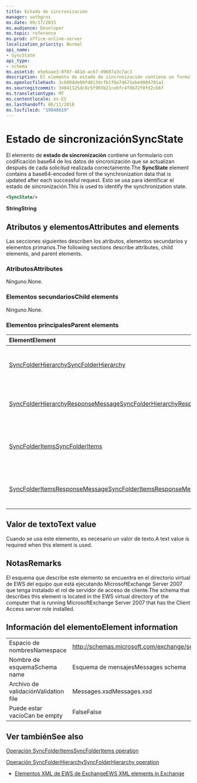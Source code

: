 ```yaml
---
title: Estado de sincronización
manager: sethgros
ms.date: 09/17/2015
ms.audience: Developer
ms.topic: reference
ms.prod: office-online-server
localization_priority: Normal
api_name:
- SyncState
api_type:
- schema
ms.assetid: e5ebaae3-0f07-481d-ac67-d9687a3c7ac3
description: El elemento de estado de sincronización contiene un formulario con codificación base64 de los datos de sincronización que se actualizan después de cada solicitud realizada correctamente. Esto se usa para identificar el estado de sincronización.
ms.openlocfilehash: 3c600dde09fd813dcfb1f6e74671ebe9004701a1
ms.sourcegitcommit: 34041125dc8c5f993b21cebfc4f8b72f0fd2cb6f
ms.translationtype: MT
ms.contentlocale: es-ES
ms.lasthandoff: 06/11/2018
ms.locfileid: "19840619"
---
```

# <a name="syncstate"></a><span data-ttu-id="e34c9-104">Estado de sincronización</span><span class="sxs-lookup"><span data-stu-id="e34c9-104">SyncState</span></span>

<span data-ttu-id="e34c9-105">El elemento de **estado de sincronización** contiene un formulario con codificación base64 de los datos de sincronización que se actualizan después de cada solicitud realizada correctamente.</span><span class="sxs-lookup"><span data-stu-id="e34c9-105">The **SyncState** element contains a base64-encoded form of the synchronization data that is updated after each successful request.</span></span> <span data-ttu-id="e34c9-106">Esto se usa para identificar el estado de sincronización.</span><span class="sxs-lookup"><span data-stu-id="e34c9-106">This is used to identify the synchronization state.</span></span> 
  
```xml
<SyncState/>
```

 <span data-ttu-id="e34c9-107">**String**</span><span class="sxs-lookup"><span data-stu-id="e34c9-107">**String**</span></span>
## <a name="attributes-and-elements"></a><span data-ttu-id="e34c9-108">Atributos y elementos</span><span class="sxs-lookup"><span data-stu-id="e34c9-108">Attributes and elements</span></span>

<span data-ttu-id="e34c9-109">Las secciones siguientes describen los atributos, elementos secundarios y elementos primarios.</span><span class="sxs-lookup"><span data-stu-id="e34c9-109">The following sections describe attributes, child elements, and parent elements.</span></span>
  
### <a name="attributes"></a><span data-ttu-id="e34c9-110">Atributos</span><span class="sxs-lookup"><span data-stu-id="e34c9-110">Attributes</span></span>

<span data-ttu-id="e34c9-111">Ninguno.</span><span class="sxs-lookup"><span data-stu-id="e34c9-111">None.</span></span>
  
### <a name="child-elements"></a><span data-ttu-id="e34c9-112">Elementos secundarios</span><span class="sxs-lookup"><span data-stu-id="e34c9-112">Child elements</span></span>

<span data-ttu-id="e34c9-113">Ninguno.</span><span class="sxs-lookup"><span data-stu-id="e34c9-113">None.</span></span>
  
### <a name="parent-elements"></a><span data-ttu-id="e34c9-114">Elementos principales</span><span class="sxs-lookup"><span data-stu-id="e34c9-114">Parent elements</span></span>

|<span data-ttu-id="e34c9-115">**Element**</span><span class="sxs-lookup"><span data-stu-id="e34c9-115">**Element**</span></span>|<span data-ttu-id="e34c9-116">**Descripción**</span><span class="sxs-lookup"><span data-stu-id="e34c9-116">**Description**</span></span>|
|:-----|:-----|
|[<span data-ttu-id="e34c9-117">SyncFolderHierarchy</span><span class="sxs-lookup"><span data-stu-id="e34c9-117">SyncFolderHierarchy</span></span>](syncfolderhierarchy.md) <br/> |<span data-ttu-id="e34c9-118">Define una solicitud para sincronizar una jerarquía de carpetas en un cliente.</span><span class="sxs-lookup"><span data-stu-id="e34c9-118">Defines a request to synchronize a folder hierarchy on a client.</span></span>  <br/> |
|[<span data-ttu-id="e34c9-119">SyncFolderHierarchyResponseMessage</span><span class="sxs-lookup"><span data-stu-id="e34c9-119">SyncFolderHierarchyResponseMessage</span></span>](syncfolderhierarchyresponsemessage.md) <br/> |<span data-ttu-id="e34c9-120">Contiene el estado y el resultado de una solicitud de SyncFolderHierarchy.</span><span class="sxs-lookup"><span data-stu-id="e34c9-120">Contains the status and result of a SyncFolderHierarchy request.</span></span>  <br/> |
|[<span data-ttu-id="e34c9-121">SyncFolderItems</span><span class="sxs-lookup"><span data-stu-id="e34c9-121">SyncFolderItems</span></span>](syncfolderitems.md) <br/> |<span data-ttu-id="e34c9-122">Define una solicitud para sincronizar los elementos en una carpeta de almacén de Exchange.</span><span class="sxs-lookup"><span data-stu-id="e34c9-122">Defines a request to synchronize items in an Exchange store folder.</span></span>  <br/> |
|[<span data-ttu-id="e34c9-123">SyncFolderItemsResponseMessage</span><span class="sxs-lookup"><span data-stu-id="e34c9-123">SyncFolderItemsResponseMessage</span></span>](syncfolderitemsresponsemessage.md) <br/> |<span data-ttu-id="e34c9-124">Contiene el estado y el resultado de una solicitud de SyncFolderItems.</span><span class="sxs-lookup"><span data-stu-id="e34c9-124">Contains the status and result of a SyncFolderItems request.</span></span>  <br/> |
   
## <a name="text-value"></a><span data-ttu-id="e34c9-125">Valor de texto</span><span class="sxs-lookup"><span data-stu-id="e34c9-125">Text value</span></span>

<span data-ttu-id="e34c9-126">Cuando se usa este elemento, es necesario un valor de texto.</span><span class="sxs-lookup"><span data-stu-id="e34c9-126">A text value is required when this element is used.</span></span>
  
## <a name="remarks"></a><span data-ttu-id="e34c9-127">Notas</span><span class="sxs-lookup"><span data-stu-id="e34c9-127">Remarks</span></span>

<span data-ttu-id="e34c9-128">El esquema que describe este elemento se encuentra en el directorio virtual de EWS del equipo que está ejecutando MicrosoftExchange Server 2007 que tenga instalado el rol de servidor de acceso de cliente.</span><span class="sxs-lookup"><span data-stu-id="e34c9-128">The schema that describes this element is located in the EWS virtual directory of the computer that is running MicrosoftExchange Server 2007 that has the Client Access server role installed.</span></span>
  
## <a name="element-information"></a><span data-ttu-id="e34c9-129">Información del elemento</span><span class="sxs-lookup"><span data-stu-id="e34c9-129">Element information</span></span>

|||
|:-----|:-----|
|<span data-ttu-id="e34c9-130">Espacio de nombres</span><span class="sxs-lookup"><span data-stu-id="e34c9-130">Namespace</span></span>  <br/> |http://schemas.microsoft.com/exchange/services/2006/messages  <br/> |
|<span data-ttu-id="e34c9-131">Nombre de esquema</span><span class="sxs-lookup"><span data-stu-id="e34c9-131">Schema name</span></span>  <br/> |<span data-ttu-id="e34c9-132">Esquema de mensajes</span><span class="sxs-lookup"><span data-stu-id="e34c9-132">Messages schema</span></span>  <br/> |
|<span data-ttu-id="e34c9-133">Archivo de validación</span><span class="sxs-lookup"><span data-stu-id="e34c9-133">Validation file</span></span>  <br/> |<span data-ttu-id="e34c9-134">Messages.xsd</span><span class="sxs-lookup"><span data-stu-id="e34c9-134">Messages.xsd</span></span>  <br/> |
|<span data-ttu-id="e34c9-135">Puede estar vacío</span><span class="sxs-lookup"><span data-stu-id="e34c9-135">Can be empty</span></span>  <br/> |<span data-ttu-id="e34c9-136">False</span><span class="sxs-lookup"><span data-stu-id="e34c9-136">False</span></span>  <br/> |
   
## <a name="see-also"></a><span data-ttu-id="e34c9-137">Ver también</span><span class="sxs-lookup"><span data-stu-id="e34c9-137">See also</span></span>



[<span data-ttu-id="e34c9-138">Operación SyncFolderItems</span><span class="sxs-lookup"><span data-stu-id="e34c9-138">SyncFolderItems operation</span></span>](syncfolderitems-operation.md)
  
[<span data-ttu-id="e34c9-139">Operación SyncFolderHierarchy</span><span class="sxs-lookup"><span data-stu-id="e34c9-139">SyncFolderHierarchy operation</span></span>](syncfolderhierarchy-operation.md)


- [<span data-ttu-id="e34c9-140">Elementos XML de EWS de Exchange</span><span class="sxs-lookup"><span data-stu-id="e34c9-140">EWS XML elements in Exchange</span></span>](ews-xml-elements-in-exchange.md)

